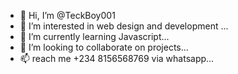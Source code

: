- 👋 Hi, I’m @TeckBoy001
- 👀 I’m interested in web design and development ...
- 🌱 I’m currently learning Javascript...
- 💞️ I’m looking to collaborate on projects...
- 📫 reach me +234 8156568769 via whatsapp...

<!---
TeckBoy001/TeckBoy001 is a ✨ special ✨ repository because its `README.md` (this file) appears on your GitHub profile.
You can click the Preview link to take a look at your changes.
--->
